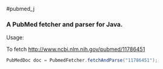 #pubmed_j 
### A PubMed fetcher and parser for Java.

 

Usage:
 
To fetch http://www.ncbi.nlm.nih.gov/pubmed/11786451 

```java
PubMedDoc doc = PubmedFetcher.fetchAndParse("11786451");  
```



